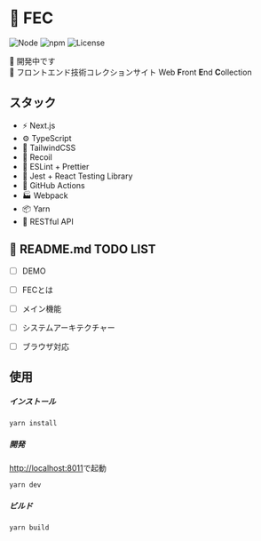 # 🍋 FEC

![Node](https://img.shields.io/badge/Node.js-v18.7.0-fb7185.svg?logo=&style=flat-square) ![npm](https://img.shields.io/badge/npm-v1.0.0-84CC16.svg?style=flat-square) ![License](https://img.shields.io/badge/License-MIT-0284C7.svg?logo=&style=flat-square)



🚧 開発中です  
🚧 フロントエンド技術コレクションサイト Web **F**ront **E**nd **C**ollection



## スタック

- ⚡️ Next.js
- ⚙️ TypeScript
- 🎨 TailwindCSS
- 📮 Recoil
- 📑 ESLint + Prettier
- 🔌 Jest + React Testing Library
- 🔩 GitHub Actions
- 🏭 Webpack
- 📦 Yarn
- 🔺 RESTful API



## 🚧 README.md TODO LIST

- [ ] DEMO
- [ ] FECとは
- [ ] メイン機能
- [ ] システムアーキテクチャー
- [ ] ブラウザ対応



## 使用

##### インストール

```shell
yarn install
```

##### 開発

[http://localhost:8011](http://localhost:8011)で起動

```shell
yarn dev
```

##### ビルド

```shell
yarn build
```

